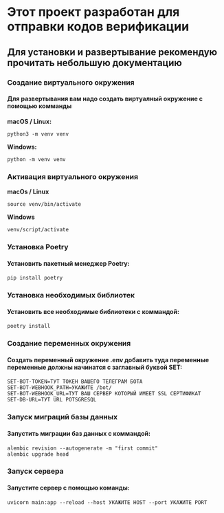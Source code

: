 # Этот проект разработан для отправки кодов верификации

## Для установки и развертывание рекомендую прочитать небольшую документацию

### Создание виртуального окружения

#### Для развертывания вам надо создать виртуалный окружение c помощью комманды

**macOS / Linux:**
```
python3 -m venv venv
```

**Windows:**
```
python -m venv venv
```

### Активация виртуального окружения

**macOs / Linux**
```
source venv/bin/activate
```

**Windows**
```
venv/script/activate
```

### Установка Poetry
#### Установить пакетный менеджер Poetry:
```
pip install poetry
```


### Установка необходимых библиотек
#### Установить все необходимые библиотеки с коммандой:

```
poetry install
```

### Создание переменных окружения
#### Coздать переменный окружение .env добавить туда переменные переменные должны начинатся с заглавный буквой SET:

```
SET-BOT-TOKEN=ТУТ ТОКЕН ВАШЕГО ТЕЛЕГРАМ БОТА
SET-BOT-WEBHOOK_PATH=УКАЖИТЕ /bot/
SET-BOT-WEBHOOK_URL=ТУТ ВАШ СЕРВЕР КОТОРЫЙ ИМЕЕТ SSL СЕРТИФИКАТ
SET-DB-URL=ТУТ URL POTSGRESQL
```
### Запуск миграций базы данных
#### Запустить миграции баз данных с коммандой:

```
alembic revision --autogenerate -m "first commit"
alembic upgrade head
```

### Запуск сервера
#### Запустите сервер с помощью команды:

```
uvicorn main:app --reload --host УКАЖИТЕ HOST --port УКАЖИТЕ PORT
```